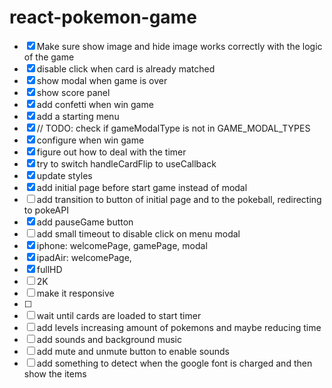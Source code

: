 # react-pokemon-game



- [x] Make sure show image and hide image works correctly with the logic of the game
- [x] disable click when card is already matched
- [X] show modal when game is over 
- [x] show score panel
- [X] add confetti when win game
- [x] add a starting menu
- [X] // TODO: check if gameModalType is not in GAME_MODAL_TYPES
- [X] configure when win game
- [x] figure out how to deal with the timer
- [X] try to switch handleCardFlip to useCallback
- [X] update styles
- [X] add initial page before start game instead of modal
- [ ] add transition to button of initial page and to the pokeball, redirecting to pokeAPI
- [X] add pauseGame button
- [ ] add small timeout to disable click on menu modal
- [X] iphone: welcomePage, gamePage, modal
- [X] ipadAir: welcomePage,
- [X] fullHD
- [ ] 2K
- [ ] make it responsive
- [ ] 
- [ ] wait until cards are loaded to start timer
- [ ] add levels increasing amount of pokemons and maybe reducing time
- [ ] add sounds and background music
- [ ] add mute and unmute button to enable sounds
- [ ] add something to detect when the google font is charged and then show the items
